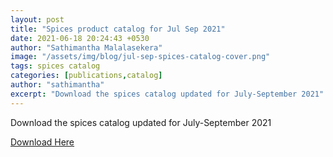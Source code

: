 ```yaml
---
layout: post
title: "Spices product catalog for Jul Sep 2021"
date: 2021-06-18 20:24:43 +0530
author: "Sathimantha Malalasekera"
image: "/assets/img/blog/jul-sep-spices-catalog-cover.png"
tags: spices catalog
categories: [publications,catalog]
author: "sathimantha"
excerpt: "Download the spices catalog updated for July-September 2021"
---
```


Download the spices catalog updated for July-September 2021

<a href="publications/cenfracee-spice-catalog-jul-sep-21.pdf" target="_blank" class="fa fa-download" download>Download Here</a>